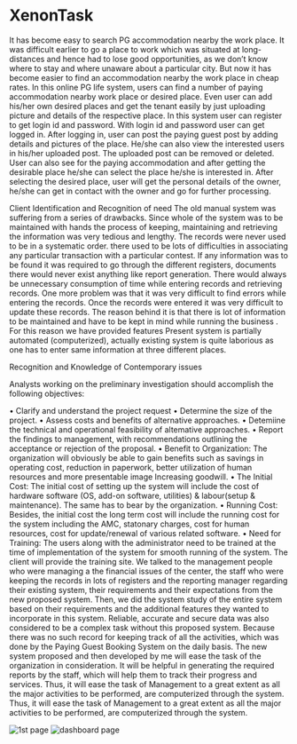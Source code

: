 

# XenonTask
It has become easy to search PG accommodation nearby the work place. It was difficult earlier to go a place to work which was situated at long-distances and hence had to lose good opportunities, as we don’t know where to stay and where unaware about a particular city.
 But now it has become easier to find an accommodation nearby the work place in cheap rates. In this online PG life system, users can find a number of paying accommodation nearby work place or desired place. Even user can add his/her own desired places and get the tenant easily by just uploading picture and details of the respective place. In this system user can register to get login id and password. With login id and password user can get logged in. 
After logging in, user can post the paying guest post by adding details and pictures of the place. He/she can also view the interested users in his/her uploaded post. The uploaded post can be removed or deleted. User can also see for the paying accommodation and after getting the desirable place he/she can select the place he/she is interested in.
 After selecting the desired place, user will get the personal details of the owner, he/she can get in contact with the owner and go for further processing.


Client Identification and Recognition of need
The old manual system was suffering from a series of drawbacks. Since whole of the system was to be maintained with hands the process of keeping, maintaining and retrieving the information was very tedious and lengthy.
 The records were never used to be in a systematic order. there used to be lots of difficulties in associating any particular transaction with a particular contest. If any information was to be found it was required to go through the different registers, documents there would never exist anything like report generation.
 There would always be unnecessary consumption of time while entering records and retrieving records. One more problem was that it was very difficult to find errors while entering the records.
 Once the records were entered it was very difficult to update these records. The reason behind it is that there is lot of information to be maintained and have to be kept in mind while running the business .
For this reason we have provided features Present system is partially automated (computerized), actually existing system is quite laborious as one has to enter same information at three different places.






Recognition and Knowledge of Contemporary issues

Analysts working on the preliminary investigation should accomplish the
following objectives:

•	Clarify and understand the project request
•	Determine the size of the project.
•	Assess costs and benefits of alternative approaches.
•	Detemiine the technical and operational feasibility of altemative approaches.
•	Report the findings to management, with recommendations outlining the acceptance or rejection of the proposal.
•	Benefit to Organization:  The organization will obviously be able to gain benefits such as savings in operating cost, reduction in paperwork, better utilization of human resources and more presentable image Increasing goodwill.
•	The Initial Cost: The initial cost of setting up the system will include the cost of hardware software (OS, add-on software, utilities) & labour(setup & maintenance). The same has to bear by the organization.
•	Running Cost: Besides, the initial cost the long term cost will include the running cost for the system including the AMC, statonary charges, cost for human resources, cost for update/renewal of various related software.
•	Need for Training:  The users along with the administrator need to be trained at the time of implementation of the system for smooth running of the system. The client will provide the training site.
We talked to the management people who were managing a the financial issues of the center, the staff who were keeping the records in lots of registers and the reporting manager regarding their existing system, their requirements and their expectations from the new proposed system. Then, we did the system study of the entire system based on their requirements and the additional features they wanted to incorporate in this system.
Reliable, accurate and secure data was also considered to be a complex task without this proposed system. Because there was no such record for keeping track of all the activities, which was done by the Paying Guest Booking System on the daily basis.
The new system proposed and then developed by me will ease the task of the organization in consideration. It will be helpful in generating the required reports by the staff, which will help them to track their progress and services. Thus, it will ease the task of Management to a great extent as all the major activities to be performed, are computerized through the system.
Thus, it will ease the task of Management to a great extent as all the major activities to be performed, are computerized through the system.


![1st page](https://user-images.githubusercontent.com/45428643/196742762-f889847e-723f-47e3-b1c4-acb2eee464bf.png)
![dashboard page](https://user-images.githubusercontent.com/45428643/196745017-f9d5220d-3274-4237-b72e-784ea6e59526.png)

